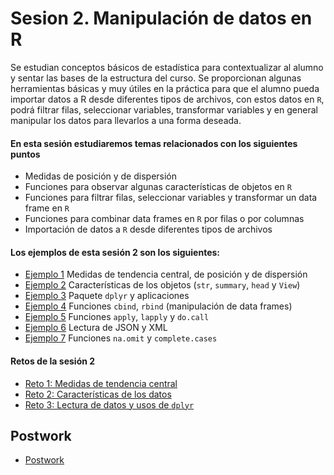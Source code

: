 # Sesion 2. Manipulación de datos en R

Se estudian conceptos básicos de estadística para contextualizar al alumno y sentar las bases de la estructura del curso. Se proporcionan algunas herramientas básicas y muy útiles en la práctica para que el alumno pueda importar datos a R desde diferentes tipos de archivos, con estos datos en `R`, podrá filtrar filas, seleccionar variables, transformar variables y en general manipular los datos para llevarlos a una forma deseada.

#### En esta sesión estudiaremos temas relacionados con los siguientes puntos

- Medidas de posición y de dispersión
- Funciones para observar algunas características de objetos en `R`
- Funciones para filtrar filas, seleccionar variables y transformar un data frame en `R`
- Funciones para combinar data frames en `R` por filas o por columnas
- Importación de datos a `R` desde diferentes tipos de archivos

#### Los ejemplos de esta sesión 2 son los siguientes:

- [Ejemplo 1](https://github.com/beduExpert/Programacion-con-R-Santander/tree/master/Sesion-02/Ejemplo-01) Medidas de tendencia central, de posición y de dispersión
- [Ejemplo 2](https://github.com/beduExpert/Programacion-con-R-Santander/tree/master/Sesion-02/Ejemplo-02) Características de los objetos (`str`, `summary`, `head` y `View`)
- [Ejemplo 3](https://github.com/beduExpert/Programacion-con-R-Santander/tree/master/Sesion-02/Ejemplo-03) Paquete `dplyr` y aplicaciones
- [Ejemplo 4](https://github.com/beduExpert/Programacion-con-R-Santander/tree/master/Sesion-02/Ejemplo-04) Funciones `cbind`, `rbind` (manipulación de data frames)
- [Ejemplo 5](https://github.com/beduExpert/Programacion-con-R-Santander/tree/master/Sesion-02/Ejemplo-05) Funciones `apply`, `lapply` y `do.call`
- [Ejemplo 6](https://github.com/beduExpert/Programacion-con-R-Santander/tree/master/Sesion-02/Ejemplo-06) Lectura de JSON y XML
- [Ejemplo 7](https://github.com/beduExpert/Programacion-con-R-Santander/tree/master/Sesion-02/Ejemplo-07) Funciones `na.omit` y `complete.cases`

#### Retos de la sesión 2

- [Reto 1: Medidas de tendencia central](https://github.com/beduExpert/Programacion-con-R-Santander/tree/master/Sesion-02/Reto-01) 
- [Reto 2: Características de los datos](https://github.com/beduExpert/Programacion-con-R-Santander/tree/master/Sesion-02/Reto-02) 
- [Reto 3: Lectura de datos y usos de `dplyr`](https://github.com/beduExpert/Programacion-con-R-Santander/tree/master/Sesion-02/Reto-03) 

## Postwork

- [Postwork](https://github.com/beduExpert/Programacion-con-R-Santander/tree/master/Sesion-02/Postwork)
